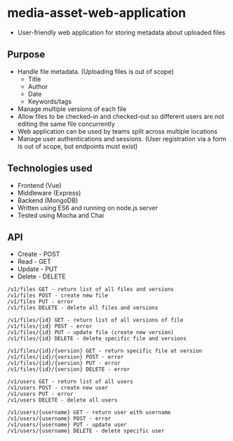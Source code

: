 # media-asset-web-application

* User-friendly web application for storing metadata about uploaded files

## Purpose
* Handle file metadata. (Uploading files is out of scope)
  * Title
  * Author
  * Date
  * Keywords/tags
* Manage multiple versions of each file
* Allow files to be checked-in and checked-out so different users are not editing the same file concurrently
* Web application can be used by teams split across multiple locations
* Manage user authentications and sessions. (User registration via a form is out of scope, but endpoints must exist)

## Technologies used
* Frontend (Vue)
* Middleware (Express)
* Backend (MongoDB)
* Written using ES6 and running on node.js server
* Tested using Mocha and Chai

## API
* Create - POST
* Read - GET
* Update - PUT
* Delete - DELETE
```
/v1/files GET - return list of all files and versions
/v1/files POST - create new file
/v1/files PUT - error
/v1/files DELETE - delete all files and versions

/v1/files/{id} GET - return list of all versions of file
/v1/files/{id} POST - error
/v1/files/{id} PUT - update file (create new version)
/v1/files/{id} DELETE - delete specific file and versions

/v1/files/{id}/{version} GET - return specific file at version
/v1/files/{id}/{version} POST - error
/v1/files/{id}/{version} PUT - error
/v1/files/{id}/{version} DELETE - error

/v1/users GET - return list of all users
/v1/users POST - create new user
/v1/users PUT - error
/v1/users DELETE - delete all users

/v1/users/{username} GET - return user with username
/v1/users/{username} POST - error
/v1/users/{username} PUT - update user
/v1/users/{username} DELETE - delete specific user
```
